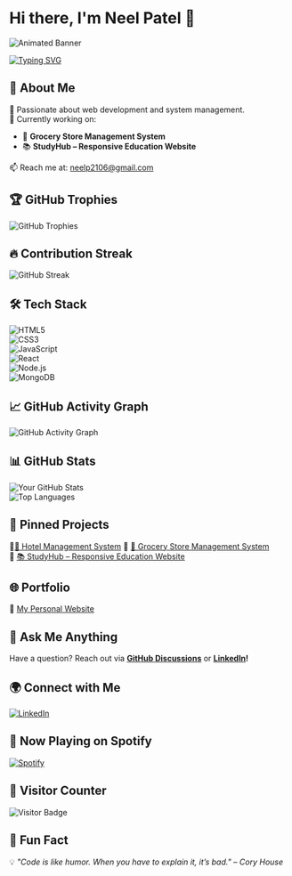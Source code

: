 # Hi there, I'm Neel Patel 👋  

![Animated Banner](https://your-image-link.com/banner.gif)  

[![Typing SVG](https://readme-typing-svg.herokuapp.com?font=Fira+Code&weight=600&size=22&pause=1000&color=F70000&width=435&lines=Hello+World!+I'm+Neel+Patel;Full-Stack+Developer+%F0%9F%9A%80;Lifelong+Learner+%E2%9C%85)](https://git.io/typing-svg)  

## 🚀 About Me  
🎯 Passionate about web development and system management.  
🔭 Currently working on:
- 🛒 **Grocery Store Management System**  
- 📚 **StudyHub – Responsive Education Website**  

📫 Reach me at: neelp2106@gmail.com  

## 🏆 GitHub Trophies  
![GitHub Trophies](https://github-profile-trophy.vercel.app/?username=NeelPatel5150&theme=radical)  

## 🔥 Contribution Streak  
![GitHub Streak](https://github-readme-streak-stats.herokuapp.com/?user=NeelPatel5150&theme=radical)  

## 🛠️ Tech Stack  
![HTML5](https://img.shields.io/badge/HTML5-333?style=for-the-badge&logo=html5)  
![CSS3](https://img.shields.io/badge/CSS3-1572B6?style=for-the-badge&logo=css3)  
![JavaScript](https://img.shields.io/badge/JavaScript-F7DF1E?style=for-the-badge&logo=javascript)  
![React](https://img.shields.io/badge/React-61DAFB?style=for-the-badge&logo=react)  
![Node.js](https://img.shields.io/badge/Node.js-339933?style=for-the-badge&logo=node.js)  
![MongoDB](https://img.shields.io/badge/MongoDB-47A248?style=for-the-badge&logo=mongodb)  

## 📈 GitHub Activity Graph  
![GitHub Activity Graph](https://github-readme-activity-graph.vercel.app/graph?username=NeelPatel5150&theme=github-dark)  

## 📊 GitHub Stats  
![Your GitHub Stats](https://github-readme-stats.vercel.app/api?username=NeelPatel5150&show_icons=true&theme=radical)  
![Top Languages](https://github-readme-stats.vercel.app/api/top-langs/?username=NeelPatel5150&layout=compact&theme=radical)  

## 📌 Pinned Projects  
🔹[🏨 Hotel Management System](https://github.com/NeelPatel5150/Hotel-Management-System)
🔹 [🛒 Grocery Store Management System](https://github.com/NeelPatel5150/grocery-store-management)  
🔹 [📚 StudyHub – Responsive Education Website](https://github.com/NeelPatel5150/studyhub)  

## 🌐 Portfolio  
🔗 [My Personal Website](https://yourportfolio.com)  

## 💬 Ask Me Anything  
Have a question? Reach out via **[GitHub Discussions](https://github.com/NeelPatel5150/NeelPatel5150/discussions)** or **[LinkedIn](https://www.linkedin.com/in/neel-patel-70554a283/)!**  

## 🌍 Connect with Me  
[![LinkedIn](https://img.shields.io/badge/LinkedIn-0A66C2?style=for-the-badge&logo=linkedin)](https://www.linkedin.com/in/neel-patel-70554a283/)  

## 🎵 Now Playing on Spotify  
[![Spotify](https://novatorem-NeelPatel5150.vercel.app/api/spotify)](https://open.spotify.com/user/31lra2dpc74nrgnev73zrj6rn3bq?si=a4a879f047014992)
  

## 👀 Visitor Counter  
![Visitor Badge](https://visitor-badge.glitch.me/badge?page_id=NeelPatel5150)  

## 🎉 Fun Fact  
💡 *"Code is like humor. When you have to explain it, it’s bad." – Cory House*  
